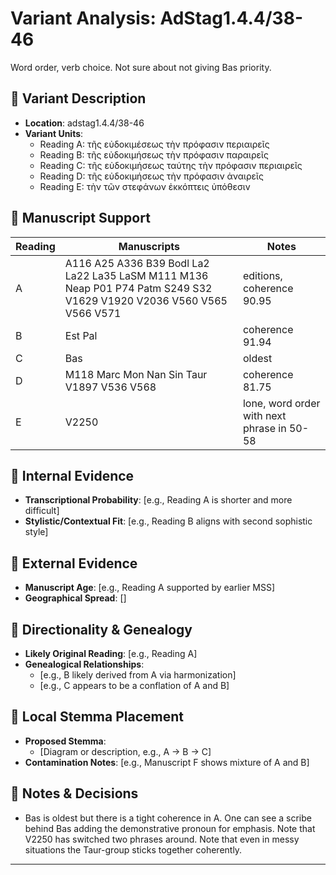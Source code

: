 # Variant Analysis: AdStag1.4.4/38-46

Word order, verb choice. Not sure about not giving Bas priority.

## 📌 Variant Description
- **Location**: adstag1.4.4/38-46
- **Variant Units**: 
  - Reading A: τῆς εὐδοκιμέσεως τὴν πρόφασιν περιαιρεῖς
  - Reading B: τῆς εὐδοκιμήσεως τὴν πρόφασιν παραιρεῖς
  - Reading C: τῆς εὐδοκιμήσεως ταύτης τὴν πρόφασιν περιαιρεῖς
  - Reading D: τῆς εὐδοκιμήσεως τὴν πρόφασιν ἀναιρεῖς
  - Reading E: τὴν τῶν στεφάνων ἐκκόπτεις ὑπόθεσιν

## 🧬 Manuscript Support
| Reading | Manuscripts | Notes |
|--------|-------------|-------|
| A      | A116 A25 A336 B39 Bodl La2 La22 La35 LaSM M111 M136 Neap P01 P74 Patm S249 S32 V1629 V1920 V2036 V560 V565 V566 V571 | editions, coherence 90.95 |
| B      | Est Pal    | coherence 91.94 |
| C      | Bas | oldest |
| D      | M118 Marc Mon Nan Sin Taur V1897 V536 V568       | coherence 81.75 |
| E      | V2250 | lone, word order with next phrase in 50-58|

## 🧠 Internal Evidence
- **Transcriptional Probability**: [e.g., Reading A is shorter and more difficult]
- **Stylistic/Contextual Fit**: [e.g., Reading B aligns with second sophistic style]

## 🧭 External Evidence
- **Manuscript Age**: [e.g., Reading A supported by earlier MSS]
- **Geographical Spread**: []

## 🔄 Directionality & Genealogy
- **Likely Original Reading**: [e.g., Reading A]
- **Genealogical Relationships**:
  - [e.g., B likely derived from A via harmonization]
  - [e.g., C appears to be a conflation of A and B]

## 🌿 Local Stemma Placement
- **Proposed Stemma**:
  - [Diagram or description, e.g., A → B → C]
- **Contamination Notes**: [e.g., Manuscript F shows mixture of A and B]

## 📝 Notes & Decisions
- Bas is oldest but there is a tight coherence in A. One can see a scribe behind Bas adding the demonstrative pronoun for emphasis. Note that V2250 has switched two phrases around. Note that even in messy situations the Taur-group sticks together coherently.

---